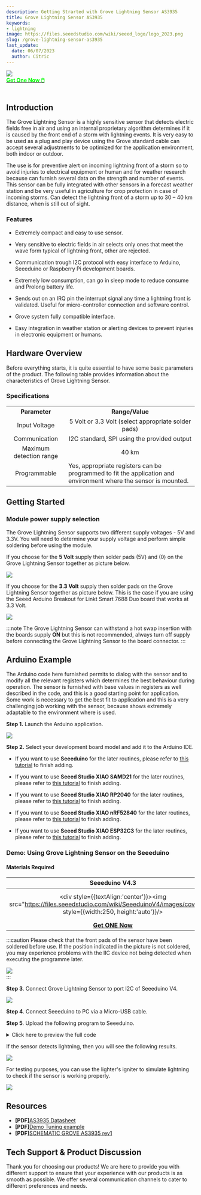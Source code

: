 ```yaml
---
description: Getting Strarted with Grove Lightning Sensor AS3935
title: Grove Lightning Sensor AS3935
keywords:
- lightning
image: https://files.seeedstudio.com/wiki/seeed_logo/logo_2023.png
slug: /grove-lightning-sensor-as3935
last_update:
  date: 06/07/2023
  author: Citric
---
```


<div style={{textAlign:'center'}}><img src="https://files.seeedstudio.com/wiki/Grove-lightning-sensor/6.jpg" style={{width:400, height:'auto'}}/></div>

<div class="get_one_now_container" style={{textAlign: 'center'}}>
    <a class="get_one_now_item" href="https://www.seeedstudio.com/Grove-Lightning-Sensor-AS3935-p-5603.html" target="_blank">
            <strong><span><font color={'FFFFFF'} size={"4"}> Get One Now 🖱️</font></span></strong>
    </a>
</div>

<br />

## Introduction

The Grove Lightning Sensor is a highly sensitive sensor that detects electric fields free in air and using an internal proprietary algorithm determines if it is caused by the front end of a storm with lightning events. It is very easy to be used as a plug and play device using the Grove standard cable can accept several adjustments to be optimized for the application environment, both indoor or outdoor.

The use is for preventive alert on incoming lightning front of a storm so to avoid injuries to electrical equipment or human and for weather research because can furnish several data on the strength and number of events. This sensor can be fully integrated with other sensors in a forecast weather station and be very useful in agriculture for crop protection in case of  incoming storms. Can detect the lightning front of a storm up to 30 – 40 km distance, when is still out of sight.

### Features

- Extremely compact and easy to use sensor.

- Very sensitive to electric fields in air selects only ones that meet the wave form typical of lightning front, other are rejected.

- Communication trough I2C protocol with easy interface to Arduino, Seeeduino or Raspberry Pi development boards.

- Extremely low consumption, can go in sleep mode to reduce consume and Prolong battery life.

- Sends out on an IRQ pin the interrupt signal any time a lightning front is validated. Useful for micro-controller connection and software control.

- Grove system fully compatible interface.

- Easy integration in weather station or alerting devices to prevent injuries in electronic equipment or humans.

## Hardware Overview

Before everything starts, it is quite essential to have some basic parameters of the product. The following table provides information about the characteristics of Grove Lightning Sensor.

### Specifications

<table align="center">
 <tr>
     <th align="center">Parameter</th>
     <th align="center">Range/Value</th>
 </tr>
 <tr>
     <td align="center">Input Voltage</td>
     <td align="center">5 Volt or 3.3 Volt (select appropriate solder
 pads)</td>
 </tr>
 <tr>
     <td align="center">Communication</td>
     <td align="center">I2C standard, SPI using the provided output</td>
 </tr>
 <tr>
     <td align="center">Maximum detection range</td>
     <td align="center">40 km</td>
 </tr>
 <tr>
     <td align="center">Programmable</td>
     <td align="left">Yes, appropriate registers can be programmed to fit the application and environment where the sensor is mounted.</td>
 </tr>
</table>

## Getting Started

### Module power supply selection

The Grove Lightning Sensor supports two different supply voltages - 5V and 3.3V. You will need to determine your supply voltage and perform simple soldering before using the module.

If you choose for the **5 Volt** supply then solder pads (5V) and (0) on the Grove Lightning Sensor together as picture below.

<div style={{textAlign:'center'}}><img src="https://files.seeedstudio.com/wiki/Grove-lightning-sensor/1.png" style={{width:500, height:'auto'}}/></div>

If you choose for the **3.3 Volt** supply then solder pads on the Grove Lightning Sensor together as picture below. This is the case if you are using the Seeed Arduino Breakout for Linkt Smart 7688 Duo board that works at 3.3 Volt.

<div style={{textAlign:'center'}}><img src="https://files.seeedstudio.com/wiki/Grove-lightning-sensor/2.png" style={{width:500, height:'auto'}}/></div>

:::note
The Grove Lightning Sensor can withstand a hot swap insertion with the boards supply **ON** but this is not recommended, always turn off supply before connecting the Grove Lightning Sensor to the board connector.
:::

## Arduino Example

The Arduino code here furnished permits to dialog with the sensor and to modify all the relevant registers which determines the best behaviour during operation. The sensor is furnished with  base values in registers as well described in the code, and this is a good starting point for application. Some work is necessary to get the best fit to application and this is a very challenging job working with the sensor, because shows extremely adaptable to the environment where is used.

**Step 1.** Launch the Arduino application.

<div style={{textAlign:'center'}}><img src="https://files.seeedstudio.com/wiki/seeed_logo/arduino.jpg" style={{width:800, height:'auto'}}/></div>

**Step 2.** Select your development board model and add it to the Arduino IDE.

- If you want to use **Seeeduino** for the later routines, please refer to [this tutorial](https://wiki.seeedstudio.com/Seeed_Arduino_Boards/) to finish adding.

- If you want to use **Seeed Studio XIAO SAMD21** for the later routines, please refer to [this tutorial](https://wiki.seeedstudio.com/Seeeduino-XIAO/#software) to finish adding.

- If you want to use **Seeed Studio XIAO RP2040** for the later routines, please refer to [this tutorial](https://wiki.seeedstudio.com/XIAO-RP2040-with-Arduino/#software-setup) to finish adding.

- If you want to use **Seeed Studio XIAO nRF52840** for the later routines, please refer to [this tutorial](https://wiki.seeedstudio.com/XIAO_BLE/#software-setup) to finish adding.

- If you want to use **Seeed Studio XIAO ESP32C3** for the later routines, please refer to [this tutorial](https://wiki.seeedstudio.com/XIAO_ESP32C3_Getting_Started/#software-setup) to finish adding.

### Demo: Using Grove Lightning Sensor on the Seeeduino

#### Materials Required

| Seeeduino V4.3 |  Grove - Lightning Sensor AS3935 |
|:--------------:|:--------------:|
| <div style={{textAlign:'center'}}><img src="https://files.seeedstudio.com/wiki/SeeeduinoV4/images/cover.JPG" style={{width:250, height:'auto'}}/></div> | <div style={{textAlign:'center'}}><img src="https://files.seeedstudio.com/wiki/Grove-lightning-sensor/6.jpg" style={{width:250, height:'auto'}}/></div> |
|[**Get ONE Now**](https://www.seeedstudio.com/Seeeduino-V4-2-p-2517.html)|[**Get ONE Now**](https://www.seeedstudio.com/Grove-Lightning-Sensor-AS3935-p-5603.html)|

:::caution
Please check that the front pads of the sensor have been soldered before use. If the position indicated in the picture is not soldered, you may experience problems with the IIC device not being detected when executing the programme later.

<div style={{textAlign:'center'}}><img src="https://files.seeedstudio.com/wiki/Grove-lightning-sensor/7.jpg" style={{width:400, height:'auto'}}/></div>
:::

**Step 3**. Connect Grove Lightning Sensor to port I2C of Seeeduino V4.

<div style={{textAlign:'center'}}><img src="https://files.seeedstudio.com/wiki/Grove-lightning-sensor/3.jpg" style={{width:700, height:'auto'}}/></div>

**Step 4**. Connect Seeeduino to PC via a Micro-USB cable.

**Step 5**. Upload the following program to Seeeduino.

<details>

<summary>Click here to preview the full code</summary>

```cpp
//*********************************************************************************
//***************  Designed for Seeed Grove sensor developments *******************
//***************  GROVE   FRANKLYN LIGHTNING SENSOR AS3935     *******************
//***************  front of lightning fall detection sensor     ******************* 
//***************                                               *******************
//*************** first release: 1.0 - 10/15/2022               ******************* 
//*************** Author: Davide Cogliati                       *******************
//*********************************************************************************
//
//Abstract on the work:
//------------------------------------------------------------------------------------------------------
//This GROVE Sensor board integrates the AS3935 a programmable fully integrated Lightning
//Sensor IC that detects the  approach of lightning activity in the vicinity and provides an
//estimation of distance to the head of the storm. In the AS3935 there is an embedded lightning
//algorithm that checks the incoming signal form during time and rejects the potential man-made 
//disturbers as false alarms.
//The AS3935 can also provide information on the noise level and inform the external microcontroller  
//in case of high  noise conditions, with the noise floor generator and noise floor  evaluation blocks. 
//These latter functions are  programmable via the internal registers to optimize the working on 
//field of the sensor itself (INDOOR, OUTDOOR).
//The AS3935 can be programmed via I²C or a 4-wire standard SPI. Also along with I²C it is possible to 
//choose among three different addresses (0X01, 0X02, 0X03). Two  clocks are internally generated by two different 
//RC-Oscillators: TRCO and SRCO and an automatic calibration  procedure can be run on command to increase the 
//precision of those oscillators any time the sensor is turned ON. 
//The board can be supplied by 5 Volt or by an internal  3.3 Volt voltage   regulator by choosing the correct settings 
//by jumper on the board.
//The board results very sensitive to electromagnetic fields so accidental peaks or false lightnings can be 
//revealed, of course the setup of the internal registers can optimize the false triggering events. 
//If a microprocessor is connected to the board via the  I²C bus and the IRQ pin provided on the board the 
//lightning alarms can be managed in the best way achieving also a filtering on the events writing an 
//appropriate algorithm.
//This board was tested connecting an oscilloscope on the IRQ pin output and running the SERIAL PLOTTER & SERIAL 
//MONITOR of  ARDUINO GUI then simulating disturbing actions or simulating lightning so to make the device 
//trigger as appropriate.
//Analisis of the experimental result show an extreme sensitivity to events and capability of the internal 
//firmware of the AS3935 to capture disturbance or simulated lightnings. Of course during test, modification 
//of the  internal registers was done in order to watch how the response changed.
//
//-----------------------------------------------------------------------------------------------------
//Sketch philosophy:                     ---------------------------------------------------------------
//-----------------------------------------------------------------------------------------------------
//This sketch has been designed to give an easy way to get working with the AS3935
//Grove sensor with all in a sketch. This sketch is an example on how to work out
//the sensor functionality in direct way, optimizing the register contents to influence
//the final behaviour of the sensor. Working with this sketch let you manage also in
//way the data ouput that can be in plain text form using the SERIAL MONITOR or in a
//graphical way using the SERIAL PLOTTER in the ARDUINO GUI.
//Only 1 library is needed, the "#include <Wire.h>  //FOR I2C MODE COMUNICATION BUS" in order
//to make all very simple, all other Software features are written by hand.
//
//This sketch provides testing of sensor internal registers and an I2C Device Address identification
//routine to test  the board  soldering   A0, A1 taps in order to change device address.
//This sketch doesn't manage the SPI functionality communication port but the the I2C port
//which is the GROVE standard. To work with the SPI port some jumper and soldering taps are
//provided on the board (SI tap) and a 4 way connector pads for SPI connection are
//placed on one side of the board.
//
//This board can work at 5.0 Volt or 3.3 Volt supply   to optimize the interfacing to the
//microcontroller supply voltage. To choose one or the other supply a system of easy
//jumper selection is provided on the board, the Standard supply is 5.0 Volt.
//If the SPI communication port will be used the communication instructions of these sketch
//should be modified so to use SPI instead of I2C and the ARDUINO 
//free "#include <SPI.h>  //FOR SPI MODE COMUNICATION BUS" is to be put instead of the 
//"#include <Wire.h>".
//This sketch is to get quickly using the sensor AS3935 without boring on many features
//to understand, but of course all necessary modification can be made to adapt it to final
//use in application.
//----------------------------------------------------------------------------------------------------
//
//********************************************************************************
//********************************************************************************
//********************************************************************************

#include <Wire.h>  //FOR I2C MODE COMUNICATION BUS


//------------------------------------------------------------------------------------------------
//bit0= 0  0= power ON ------> SET THIS MANUALLY to  POWER OFF STATE the SENSOR !!!
//         1= power OFF
//bit 1..5= AFE (gain) = 10010 (default value)
//Indoor  10010 suggested
//Outdoor 01110 suggested
//-----------------------------------------------------------------------------------------------
#define INDOOR            0b00100100 //power ON bit0= 0
#define OUTDOOR           0b00011100 //power ON bit0= 0
//-----------------------------------------------------------------------------------------------
#define DIRECT_COMMAND    0x96 //write this value in the following registers to operate a command
//---------------------------------
//  Action                 REGISTER
//---------------------------------
//  PRESET_DEFAULT          0x3C
//  CALIB_RCO               0x3D
//---------------------------------
//--------------------------------------------------
//global variables
//--------------------------------------------------
 char REG0X02reset_startup ;         //this is used during resetting STATISTICAL in working operation
 char REG0X02reset_startup_up ;      //this is used to start up the sensor
 char REG0X02reset_startup_down ;    //this is used to start down the sensor

//-----------------------------------------------------------------------------
//VERY IMPORTANT TO SEE RESULTS OUTPUT WITH ARDUINO SERIAL          -----------
//-----------------------------------------------------------------------------
//SET THE DISPLAY MODE WITH ARDUINO:
//select directly in ARDUINO GUI for "SERIAL MONITOR" or "SERIAL PLOTTING"
//----------------------------------------------------------------------------
//+) serial monitor   = data flow in legible format and variables readout
//+) serial plotting  = show  plotting of lightning events and other variables
//--------------------------------------------------------------------------------------------------------
char LITERAL_mode =1;  //0= no print data in SERIAL MONITOR,    1= yes print data on SERIAL MONITOR
char GRAPH_mode =0;    //0= no graphical data in SERIAL PLOTTER,  1= yes graphical data   SERIAL PLOTTER
//--------------------------------------------------------------------------------------------------------
  


//--------------------------------------------------------------------------------
//I2C ADDRESS SCANNER - FINDER          |
//---------------------------------------
//checks the presence of a valid AS3935 sensor online (this part can be omitted 
//in final application but use it during setting up for first time the I2C address
//----------------------------------------------------------------------------------
void setup()
{
  Serial.begin(9600); 
  
  if (LITERAL_mode ==1)
      {
      Serial.println("AS3935 LIGHTNING SENSOR| i2C SCANNER");
      Serial.println("Starting....");
      Serial.println("------------------------------------");
      delay(1000);
      }
  Wire.begin();
  Wire.setClock(100000); // set I2C  speed 

}

//------------------------------------------------------------------------------------
//------------------------------------------------------------------------------------
void loop()
{
  int c;
  int indevice;   //device number I2C address, in final application you can assign 
                  //directly the address (for example: indevice = 3;)
 
  //---------------------------------------------------
  // read/write functions for I2C mode:
  //---------------------------------------------------
  //**************************************************************************
  //**************************************************************************
  int done =1;       //flag to start self test on I2C sensor address
    indevice = 0;    //reset address value
    while (done)
    {

     
    indevice = indevice +1 ; 
    if (indevice > 7)
        indevice=0;
       
    Wire.requestFrom(indevice, 1);    // Request 1 bytes from slave device 
    
    if (LITERAL_mode ==1)
      {
       Serial.print("scanning device = 0x0");         // Print the character
       Serial.print(indevice);       
       Serial.println(" ");
      }
    delay(250);
  
    //-----------------------------------------------------------
    // SCANNED & FOUNF VALID  ADDRESS SHOWING REGISTER CONTENT
    //-----------------------------------------------------------
    //-----------------------------------------------------------
    while(Wire.available()) 
    {
        c = Wire.read();    // Receive a byte as character
        if (LITERAL_mode ==1)
         {
           Serial.println();               
           Serial.print("data=.......... valid address .................. ");  // Print the character RECEIVED
           Serial.println();             
           Serial.print("found ADDR: 0X0");
           Serial.print(indevice);
           Serial.print(" -->  answer: ");
           Serial.print("[ ");
           Serial.print((int)c);         // Print the character
           Serial.print(" ]");           
         }  
        //-------------------------------------------------------------------------------------------------
        //registers FOR SETTING I2C ADDRESS: A0 & A1 using the soldering TAPS on the GROVE SENSOR A0, A1
        //-------------------------------------------------------------------------------------------------
        //A0        A1         ADR  0X0 
        //****************************************************
        //SOLDER   SOLDER    < NOT ALLOWED !!!!>         *****
        //SOLDER   NO        0X01    ;SOLDER TAP A0      *****
        //NO       SOLDER    0X02    ;SOLDER TAP A1      *****
        //NO       NO        0X03    ;NO SOLDERED TAPS   *****
        //----------------------------------------------------
        //--------------------------------------------------------------------------------------------
        //LIST OF THE  SETUP AND RESULT REGISTERS OF THE AS3935       --------------------------------
        //--------------------------------------------------------------------------------------------
        //AS3935_REGISTER_NAMES     |  write=W / read=R  |   reserved bits = x, modifiable bits= a
        //--------------------------------------------------------------------------------------------
        // AFE_GAIN          = 0x00     W/R                 > XXaa aaaa                            
        // THRESHOLD,        = 0X01     W/R                 > aaaa aaaa
        // LIGHTNING_REG     = 0X02     W/R                 > Xaaa aaaa
        // INT_MASK_ANT      = 0X03     W/R                 > aaaa Xaaa
        // ENERGY_LIGHT_LSB  = 0X04     R                   > -
        // ENERGY_LIGHT_MSB  = 0X05     R                   > -
        // ENERGY_LIGHT_MMSB = 0X06     R                   > -
        // DISTANCE          = 0X07     R                   > -
        // DISP /TUNING CAP  = 0X08     W/R                 > aaaa aaaa
        // CALIB_TRCO        = 0x3A     R                   > -
        // CALIB_SRCO        = 0x3B     R                   > -
        // PRESET            = 0x3C     W/R                 > aaaa aaaa  <--YOU CAN SEND DIRECT COMMAND IN THIS REGISTER (set all to default)!!!
        // CALIB_RCO         = 0x3D     W/R                 > aaaa aaaa  <--YOU CAN SEND DIRECT COMMAND IN THIS REGISTER (self calibration) !!!
        //--------------------------------------------------------------------------------------------
        //
        //--------------------------------------------------------------------------------------------
        //TUNE UP THE SENSOR &  write  data to  selected register  !                 ----------------
        //--------------------------------------------------------------------------------------------
        //for more .... PLEASE REFERE TO DATASHEET AS3935 !!!                        -----------------
        //--------------------------------------------------------------------------------------------
        //REGISTER 0X00: bits [0] and bits [1..5]
        //----------------------------------------
          if (LITERAL_mode ==1)
          {  
            Serial.println();
            Serial.print("writing to REGISTER 0x00 ");
          }  
        Wire.beginTransmission(indevice);
        Wire.write(0x00);
        //------------------------------
        //bit0= 0  power ON ------> SET THIS MANUALLY IF WANT TO PUT IN POWER OFF STATE THE SENSOR !!!
        //bit 1..5= AFE (gain) = 10010 (default value)
        //Indoor  10010 suggested
        //Outdoor 01110 suggested
        //------------------------------
        //BYTE = 00 10010 0 (0x24 hex)
        //------------------------------
        //INDOOR  = if indoor ...
        //OUTDOOR = if outdoor...
        Wire.write(INDOOR);
        Wire.endTransmission(true);
        if (LITERAL_mode ==1)
           {   
             Serial.println();
             Serial.print("Done ! ");
             Serial.println();
           }  
        delay(200);
        //------------------------------------------
        //REGISTER 0X01: bits [0..3] and bits[4..6]
        //------------------------------------------
        if (LITERAL_mode ==1)
         { 
          Serial.println();
          Serial.print("writing to REGISTER 0x01 ");
         }  
        Wire.beginTransmission(indevice);
        Wire.write(0x01);
        //-------------------------------------------------
        //bit0..3 watchdog threshold = 0010 (default value)
        //bit4..6 noise floor level  = 010  (default value)
        //---------------------------------------------------------------------------------------------------------------------------------------------
        // Continuous Input Noise Level |[μVrms]              Continuous Input Noise Level                     REG0x01[6]  REG0x01[5]    REG0x01[4]
        //    [μVrms] (oudoor)                                        [μVrms] (Indoor)  
        //---------------------------------------------------------------------------------------------------------------------------------------------
        //      390                                                          28                                   0         0           0
        //      630                                                          45                                   0         0           1
        //      860                                                          62                                   0         1           0
        //      1100                                                         78                                   0         1           1
        //      1140                                                         95                                   1         0           0
        //      1570                                                         112                                  1         0           1
        //      1800                                                         130                                  1         1           0
        //      2000                                                         146                                  1         1           1
        //---------------------------------------------------------------------------------------------------------------------------------------------  
        //BYTE = 0 010 0010 (0x22 hex)
        //-------------------------------------------------
        
        Wire.write(0b00100010);
        Wire.endTransmission(true);
        if (LITERAL_mode ==1)
        {  
          Serial.println();
          Serial.print("Done ! ");
          Serial.println();
        } 
        delay(200);
        //-------------------------------------
        //REGISTER 0X02:
        //-------------------------------------
        if (LITERAL_mode ==1)
        {  
         Serial.println();
         Serial.print("writing to REGISTER 0x02 ");
        }  
        Wire.beginTransmission(indevice);
        Wire.write(0x02);
        //-------------------------------------------------
        //bit0..3 spike rejection = 0010 (default value)    ------> greater values gives more rejection
        //                                                  ------> against disturbance but decreases sensitivity
        //bit4..5 number of lightnings = 00 (default value) ------> you can modify these 2 bits as required
        //bit6   clear statistics = 1 (default value)       ------> clear internal collected data
        //BYTE = 0 100 0010 (0x42 hex)
        //-------------------------------------------------
        REG0X02reset_startup_up =   0b01000010;   //this is used during resetting STATISTICAL in working operation
        REG0X02reset_startup_down = 0b00000010;   //this is used during resetting STATISTICAL in working operation
        REG0X02reset_startup   = 0b01000010;      //this is used at start  the sensor
        Wire.write( REG0X02reset_startup);
        Wire.endTransmission(true);
        if (LITERAL_mode ==1)
        {   
          Serial.println();
          Serial.print("Done ! ");
          Serial.println();
        }  
        delay(200);
        //-------------------------------------
        //REGISTER 0X03:
        //-------------------------------------
          if (LITERAL_mode ==1)
      {     
        Serial.println();
        Serial.print("writing to REGISTER 0x03");
       }  
        Wire.beginTransmission(indevice);
        Wire.write(0x03);
        //-------------------------------------------------
        //bit5    mask disturber  = 0 (default value -> NO MASKING)
        //bit6..7 frequency division ratio for  tuning  = 00 (default value)
        //all other bits  are reserved or read only !!!
        //BYTE = 0 000 0000 (0x00 hex)
        //-------------------------------------------------
        Wire.write(0b00000000);
        Wire.endTransmission(true);
        if (LITERAL_mode ==1)
         {    
          Serial.println();
          Serial.print("Done ! ");
          Serial.println();
         }  
        delay(200);
        //-----------------------------------------------------
        //REGISTER 0X08:
        //-----------------------------------------------------
        if (LITERAL_mode ==1)
        {   
          Serial.println();
          Serial.print("writing to REGISTER 0x08 ");
        }  
        Wire.beginTransmission(indevice);
        Wire.write(0x08);
        //-------------------------------------------------
        //bit0..3 Internal Tuning Capacitors (from 0 to 120pF in steps of 8pF) = 000 (default value) ---> to get best match to 500 kHz resonance frequency
        //------------------------------------
        // Here you give the value of the capacitor you want turned on. It accepts up to 120pF in steps of 8pF: 8, 16, 24, 32 etc.The change in frequency is
        // somewhat modest. At the maximum value you can lower the frequency up to 22kHz. As a starting point, the products designed in house ship around 496kHz
        //(though of course every board is different) putting you within one percenT of a perfect resonance; the datasheet specifies being within 3.5 percent as
        // optimal. 
        //
        //
        //bit5    Display TRCO on IRQ pin  = 0 (default value) ---------> put it to "1" to enable frequency square wave OUT on INT pin of the board !
        //bit6    Display SRCO on IRQ pin  = 0 (default value) ---------> put it to "1" to enable frequency square wave OUT on INT pin of the board !
        //bit7    Display LCO on IRQ pin   = 0 (default value) ---------> put it to "1" to enable antenna resonance frequency square wave OUT on INT pin of the board !
        //-------------------------------------
        //TRCO - Timer RCO Oscillators 1.1MHz
        //SRCO - System RCO at 32.768kHz
        //LCO - Frequency of the Antenna
        //-------------------------------------
        //BYTE = 0 000 0000 (0x00 hex)
        //-----------------------------------------------------------------------------------------------------------------------------------
        //STEPS TO DEBUG HARDWARE THE RESONANCE FREQUENCY OF THE BOARD:
        //--------------------------------------------------------------
        //1) Observing LCO 500 Khz center resonance frequency requires to connect an oscilloscope probe to the IRQ pin of the Seed Grove AS3935
        //2) Then place bit 7= 1 and bit 5=0, bit 6=0;
        //3) Then start application after programming with this Sketch.
        //4) Finally the frequency measured must be multiplied by the internal DIVISION FACTOR as shown below:
        //-----------------------------------------------------------------------------------------------------------------------------------
        // Division Ratio REG0x03[7] REG0x03[6]
        //  16          0               0
        //  32          0               1
        //  64          1               0
        //  128         1               1
        //-------------------------------------------------------------------------------------------------------------------------------
        //In this case DIV RATIO= 16, so if the measure is 31.9 kHz this is finally 510.4 kHz 31.9 x 16), and is a 2.0 % variation 
        //and is OK because  the data sheet suggests to stay < 3.5 % to achieve best results with the board.
        //--------------------------------------------------------------------------------------------------------------------------------
        Wire.write(0b00000000);  //to achieve LCO on IRQ pin program (0b10000000)
        Wire.endTransmission(true);
        if (LITERAL_mode ==1)
         { 
           Serial.println();
           Serial.print("Done ! ");
           Serial.println();
         } 
        delay(200);
        //***************************************************************************
        //------------------------------------------------
        //OPTIONAL direct command issue to the AS3935
        //------------------------------------------------
        //-----------------------------------------------------------------------------------------------
        //  DIRECT_COMMAND    0x96 //write this value in the following registers to operate a command
        //---------------------------------
        //  Action                 REGISTER
        //---------------------------------
        //  PRESET_DEFAULT          0x3C
        //  CALIB_RCO               0x3D
        //---------------------------------
             if (false)     //------> write "true" to activate direct command
            { 
             Wire.beginTransmission(indevice);
             Wire.write(0x3C);
             Wire.write(0x96);
             Wire.endTransmission(true);
             if (LITERAL_mode ==1)
              {    
                Serial.println();
                Serial.print("Done PRESET DEFAULT ! ");
                Serial.println();
               }  
             delay(1500);
            }
            //---------------------------------
            if (false)     //------> write "true" to activate direct command
            { 
             Wire.beginTransmission(indevice);
             Wire.write(0x3D);
             Wire.write(0x96);
             Wire.endTransmission(true);
             if (LITERAL_mode ==1)
              {    
                Serial.println();
                Serial.print("Done CALIBRATION RCO ! ");
                Serial.println();
               }  
             delay(1500);
             }
        //***************************************************************************
        //-------------------------------------------------------------------------
        //SCAN INTERNAL SETTING REGISTERS AND SHOW SETUP SAVED IN I2C   !!!
        //-------------------------------------------------------------------------
        int NOISEFLOOR;
        int SPIKEREJECTION; 
        int WATCHDOGTHRESHOLD; 
        
        if (LITERAL_mode ==1)
         {   
           Serial.print("DEVICE REGISTERS [0X00] to [0x08]  and [0x3A, 0X3B] ");
         }     
        //indevice = 3;
        for (int i=0; i<9; i++)
          { 
            Wire.beginTransmission(indevice);
            Wire.write(i); //address to be read  
            Wire.endTransmission(false);   //do not release the line!
            if (LITERAL_mode ==1)
              {   
               //Serial.print("DEVICE REGISTERS [0X00] to [0x08]  and [0x3A, 0X3B] "); 
               Serial.println();             
               Serial.print("REGISTER address = 0x0");   
               Serial.print(i);               // Print the character
            } 
            delay(200);
            Wire.requestFrom(indevice,1); // request bytes from register XY
             //-----------------------------------------------------------------------

            c=0;
            while(Wire.available())
              {
                 c = Wire.read();    // Receive a byte as character
               if (i== 1)
                {
                 NOISEFLOOR= c;
                 NOISEFLOOR = NOISEFLOOR & (0b01110000);
                 NOISEFLOOR = NOISEFLOOR / 16; ; //shift  to right 4 bits.
                }
               if (i== 1)         
                {
                 SPIKEREJECTION= c;
                 SPIKEREJECTION = SPIKEREJECTION & (0b00001111);
                }
                if (i== 2)
                {
                  WATCHDOGTHRESHOLD= c;
                  WATCHDOGTHRESHOLD =  WATCHDOGTHRESHOLD & (0b00001111);
                }

               if (LITERAL_mode ==1)
               {        
                Serial.print(" *** REGISTER data= [ ");         // Print the character
                Serial.print((unsigned int)c);
                Serial.print(" ]");
               }   
             }
             delay(200);
          }
            //------------------------------------------------
            //OUTPUT OF MAIN SETUP
            //------------------------------------------------
            if (LITERAL_mode ==1)
              {  
               Serial.println();
               Serial.println("*************************************************************************");
               Serial.println("* THESE REGISTER INFLUENCE SYSTEM DETECTION FIGURE, MODIFY AS NECESSARY *");
               Serial.println("*************************************************************************");
               Serial.println();
               Serial.print("Noise floor set: ");
               Serial.println(NOISEFLOOR,DEC);
               Serial.print("Spike rejection is: ");
               Serial.println(SPIKEREJECTION,DEC);
               Serial.print("WATCHDOG setpoint is: ");
               Serial.println(WATCHDOGTHRESHOLD,DEC);
               }

         
            //----------------------------------
            //----------------------------------
            //---------------------------------------------------------------------------------
            //special registers SETUP   -------------------------------------------------------
            //---------------------------------------------------------------------------------
            // TRCO              = 0x3A  calibration state of TRCO
            // bit7 =  TRCO_CALIB_DONE  Calibration of TRCO done (1=successful)
            // bit6 =  TRCO_CALIB_NOK   Calibration of TRCO unsuccessful (1=not successful)
            //---------------------------------------------------------------------------------  
            // SRCO              = 0X3B calibration state of SRCO
            // bit7 =  SRCO_CALIB_DONE  Calibration of TRCO done (1=successful)
            // bit6 =  SRCO_CALIB_NOK   Calibration of TRCO unsuccessful (1=not successful)
            //---------------------------------------------------------------------------------
            if (LITERAL_mode ==1)
             { 
              Serial.println("*****************************************************");
              Serial.println("State of calibration of the sensor:");
              Serial.println("*****************************************************");
              }
            Wire.beginTransmission(indevice);
            Wire.write(0x3A); //address to be read 
            Wire.endTransmission(false);   //do not release the line!
             if (LITERAL_mode ==1)
              { 
                Serial.println();        // carriage return after the last label
                Serial.print("REGISTER address = 0x3A");         // Print the character
              }
            Wire.requestFrom(indevice,1); // request bytes from register XY
            //-------------------------------------------------------------------------
            c=0;
            while(Wire.available())
            {
               c = Wire.read();    // Receive a byte as character
                if (LITERAL_mode ==1)
               {
                 Serial.print(" *** REGISTER data= [ ");         // Print the character
                 Serial.print(c, BIN);         // Print the character 
                 Serial.print(" ]");
                 Serial.println();
                 c= c & 0b10000000;
                   if(c > 0)
                   Serial.print("< TRCO calibration DONE >");         // Print the character
                   if(c == 0)
                   Serial.print("< TRCO calibration NOT DONE >");         // Print the character
              }
             }
            delay(200);
            //-----------------------------------------------------------
            Wire.beginTransmission(indevice);
            Wire.write(0x3B); //address to be read 
            Wire.endTransmission(false);   //do not release the line!

            if (LITERAL_mode ==1)
             { 
               Serial.println();        // carriage return after the last label
               Serial.print("REGISTER address = 0x3B");         // Print the character
              }
            Wire.requestFrom(indevice,1); // request bytes from register XY
            c=0;
            while(Wire.available())
             {
               c = Wire.read();    // Receive a byte as character
                 if (LITERAL_mode ==1)
                  { 
                    Serial.print(" *** REGISTER data= [ ");         // Print the character
                    Serial.print(c,BIN);         // Print the character 
                    Serial.print(" ]");
                    Serial.println();
                     c= c & 0b10000000;
                       if(c > 0)
                       Serial.print("< SRCO calibration DONE >");             // Print the character
                       if(c == 0)
                       Serial.print("< SRCO calibration NOT DONE >");         // Print the character
                    Serial.println();
                    Serial.println("*****************************************************");
                   }
            done =0;     //---------> DONE THE CALIBRATION AND INTERNAL REGISTERS SETUP EXIT "while loop"
            }
            delay(200);
        }
        delay(1000); 
     }
             //--------------------------------------------------------------------------
             //WAITING CYCLE - ENDLESS - LOOKING FOR LIGHTNINGS
             //variables from AS3935 during operative cycle
             //--------------------------------------------------------------------------
             int INT_struck ; //event interrupt register
             int N_lightning; //number of lightnings detected
             int Av_distance; //average distance extimation
             int NOISE; //interrupt for high noise level
             int Disturber; //interrupt for disturber detected
             int L_struck; //interrupt for lightning detected
             int Distance; //estimated hit distance
             int Energy_LSB; //energy single event LOW BYTE
             int Energy_MSB; //energy single event HIGH BYTE
             int Energy_MMSB; //energy single event AV.Energy content
             //-------------------------------------------------
             //-------------------------------------------------
             //GRAPH SCALING MIN-MAX: MODIFY AS YOU LIKE!!!
             //-------------------------------------------------
             int  MAX_scale =30;        //setting max Y of plotting
             int  min_scale =0;         //setting min Y of plotting
             //-------------------------------------------------
             //PRINT OUT METHOD:
             //---------------------------------------------------------------------------
             //  LITERAL_mode =0;    //0= no printing data on SERIAL MONITOR
             //  GRAPH_mode   =1;    //1= yes print graphical data in SERIAL PLOTTER
             //---------------------------------------------------------------------------
             //*****************************************
             //SET UP THE PLOTTER X-Y READINGS (X= time)
             //*****************************************
            Serial.print("MAX"); //max line marker
            Serial.print(" ");
            Serial.print("min");//min line marker 
            Serial.print(" ");
            //*****************************************
            //SETUP LABELS NAME
            //*****************************************
            Serial.print("NOISE");
            Serial.print(" ");
            Serial.print("Disturber");
            Serial.print(" ");
            Serial.print("Distance");
            Serial.print(" ");
            Serial.print("Energy_MSB/20");  //SCALED FACTOR /20
            Serial.print(" ");
            Serial.print("Energy_MMSB");
            //Serial.print(" ");
            Serial.println();
            //**************************************************
            //**************************************************
            // STARTING ENDLESS OBSERVATION CYCLE FOR EVENTS
            //**************************************************
            //**************************************************
             while (1)
             {
               if (LITERAL_mode ==1)
              { 
               Serial.println();
               Serial.print(" *** WAITING FOR LIGHTNING - WATCHING ");         // Print the character
               Serial.println();
              } 
               //------------------------------------------------------------------------
               //register OF INTEREST reading !
               //------------------------------------------------------------------------               
           // indevice = 3;

               //------------------------------------------------------------------
               //CHECK FOR INCOMING INT MESSAGE ON REG 0X03 bit= INT_L ---> "1000"
               //------------------------------------------------------------------
            Wire.beginTransmission(indevice);
            Wire.write(0x03); //address to be read
            Wire.endTransmission(false);   //do not release the line!
            Wire.requestFrom(indevice,1); // request bytes from register XY
            c=0;
            while(Wire.available())
            {
              //------------------------
              //CLEAN the variables
              //------------------------
              NOISE =0 ;
              Disturber =0;
              L_struck =0 ;
              Distance =0 ;
              Energy_LSB =0 ;
              Energy_MSB =0 ;
              Energy_MMSB =0 ;
              //------------------------
              c = Wire.read();    // Receive a byte as character
              INT_struck = c;
              NOISE  =INT_struck & (0b00000001);
              Disturber  =INT_struck & (0b00000100);
              L_struck  =(INT_struck & (0b00001000))/8;  //this is a flag bit so can be 0 or 1.
             }
           //------------------------------------------------------------------------------------------------
           //DEBUG ALL !!!
           //------------------------------------------------------------------------------------------------
           // L_struck =1; --->   this show all messages, testing purpose-DEBUG of AS3935 system remove "//"
           //
           //-------------------------------------------------------------------------------------------------
          if ((GRAPH_mode == 1) & (L_struck ==0))
            {
            //------------------------------------------------
            //GRAPH- PLOTTER  FORM OF EVENT READINGS
            //------------------------------------------------
          
            Serial.print(MAX_scale);
            Serial.print(" ");
            
            Serial.print(min_scale);
            Serial.print(" ");
            //Disturber=20;
            //Distance=30;
            //Energy_MMSB=40;
            //------------------------------------------------
            Serial.print(NOISE,DEC);
            Serial.print(" ");
            Serial.print(Disturber,DEC);
            Serial.print(" ");
            Serial.print(Distance,DEC);
            Serial.print(" ");
            //Serial.println(Energy_LSB,DEC);
            //Serial.print(" ");
            Energy_MSB = Energy_MSB/20;   //JUST A SCALING FACTOR TO PLOT !
            Serial.print(Energy_MSB,DEC);
            Serial.print(" ");
            Serial.print(Energy_MMSB,DEC);
            Serial.print(" ");
            Serial.println();
            } 
           //------------------------------------------------------------------------------
           if (L_struck > 0)
            {
          
           //----------------------------------------------------------------
           //distance estimation - other lightning data - energy calculation
           //----------------------------------------------------------------
           //DISTANCE:
           //---------------
            Wire.beginTransmission(indevice);
            Wire.write(0x07); //address to be read
            Wire.endTransmission(false);   //do not release the line!
            Wire.requestFrom(indevice,1); // request bytes from register XY
            c=0;
            while(Wire.available())
            {
            c = Wire.read();    // Receive a byte as character
            Distance = c;
            Distance  = Distance & (0b00111111);
            }
            //-------------------------
            //ENERGY LSB - MSB - MAIN
            //-------------------------
            Wire.beginTransmission(indevice);
            Wire.write(0x04);              //address to be read
            Wire.endTransmission(false);   //do not release the line!
            Wire.requestFrom(indevice,1);  // request bytes from register XY
            c=0;
            while(Wire.available())
            {
            c = Wire.read();    // Receive a byte as character
            Energy_LSB = c;
             }
            //-------------------------
            //ENERGY MSB 
            //-------------------------
            Wire.beginTransmission(indevice);
           // Wire.requestFrom(indevice, 1);    // Request 1 bytes from slave device 
            Wire.write(0x05); //address to be read
            Wire.endTransmission(false);   //do not release the line!
            Wire.requestFrom(indevice,1); // request bytes from register XY
            c=0;
            while(Wire.available())
            {
            c = Wire.read();    // Receive a byte as character
            Energy_MSB = c;
             }
            //-------------------------
            //ENERGY MMSB 
            //-------------------------
            Wire.beginTransmission(indevice);
            Wire.write(0x06); //address to be read
            Wire.endTransmission(false);   //do not release the line!
            Wire.requestFrom(indevice,1); // request bytes from register XY
            c=0;
            while(Wire.available())
            {
            c = Wire.read();    // Receive a byte as character
            Energy_MMSB = c;
            Energy_MMSB  = Energy_MMSB & (0b00011111);
            }
            //-------------------------------------------------------------------------
            //select type of readout FULL NUMERICAL DATA or GRAPH DATA
            //-------------------------------------------------------------------------
            if (GRAPH_mode == 1)
            {
            //------------------------------------------------
            //LEGIBILE FORM OF EVENT READINGS
            //------------------------------------------------
            Serial.print(MAX_scale);
            Serial.print(" ");
            
            Serial.print(min_scale);
            Serial.print(" ");
            //------------------------------------------------
            Serial.print(NOISE,DEC);
            Serial.print(" ");
            Serial.print(Disturber,DEC);
            Serial.print(" ");
            Serial.print(Distance,DEC);
            Serial.print(" ");
            //Serial.println(Energy_LSB,DEC);
            //Serial.print(" ");
            Energy_MSB = Energy_MSB/20;   //JUST A SCALING FACTOR TO PLOT !
            Serial.print(Energy_MSB,DEC);
            Serial.print(" ");
            Serial.print(Energy_MMSB,DEC);
            Serial.print(" ");
            Serial.println();
            } 
            if (LITERAL_mode == 1)
            {
            //------------------------------------------------
            //LEGIBILE FORM OF EVENT READINGS
            //------------------------------------------------
            Serial.println();
            Serial.println("*****************************************************");
            Serial.println();
            Serial.print("Noise LEVEL detected: ");
            Serial.println(NOISE,DEC);
            Serial.print("Disturber detected: ");
            Serial.println(Disturber,DEC);
            Serial.print("Lightining detected: ");
            Serial.println( L_struck,DEC);
            Serial.println();
            Serial.print("Estimated hit distance: ");
            Serial.println(Distance,DEC);
            Serial.print("LSB single event energy: ");
            Serial.println(Energy_LSB,DEC);
            Serial.print("MSB single event energy: ");
            Serial.println(Energy_MSB,DEC);
            Serial.print("MMSB single event energy: ");
            Serial.println(Energy_MMSB,DEC);
            } 
        //---------------------------------------------------------------------------------
        //-----------------------------------------------------------
        //CLEAN UP REGISTERS for  OLD DATA activate if required
        //for final application
        //-----------------------------------------------------------
       if (false)  //replace with "true" to activate !
        {
        //-------------------------------------
        //REGISTER 0X02:
        //-------------------------------------
         if (LITERAL_mode == 1)
           {
            Serial.println();
            Serial.print("writing to REGISTER 0x02 ");
          }
         Wire.beginTransmission(indevice);
         Wire.write(0x02);
        //-------------------------------------------------
        //bit0..3 spike rejection = 0010 (default value)  --------> greater values gives more rejection
        //                                                --------> against disturbance but decreases sensitivity
        //bit4..5 number of lightnings = 00 (default value)
        //bit6   clear statistics = 1 (default value)
        //BYTE = 0 100 0010 (0x42 hex)
        //-------------------------------------------------
        //toggle 1-0-1 to reset statistics
        //-------------------------------------------------
        Wire.write(REG0X02reset_startup_up);
        Wire.endTransmission(true);
        delay(200);
        //--------------------------
        Wire.write(REG0X02reset_startup_down);
        Wire.endTransmission(true);
        delay(200);
        //-------------------------
        Wire.write(REG0X02reset_startup_up);
        Wire.endTransmission(true);
        if (LITERAL_mode == 1)
          {
            Serial.println();
            Serial.print("Done ! ");
            Serial.println();
          } 
        }
        delay(200);
        //------------------------------
        //------------------------------
        //------------------------------
      }         
     delay(1000);  // <------------- SCANNING INTERVAL .... MODIFY AS NEEDED !!!
             
    }

  }   
//-----------------------------------------------------------------------------
//------------------ END OF SKETCH  -------------------------------------------
//-----------------------------------------------------------------------------
```

</details>

If the sensor detects lightning, then you will see the following results.

<div style={{textAlign:'center'}}><img src="https://files.seeedstudio.com/wiki/Grove-lightning-sensor/4.png" style={{width:500, height:'auto'}}/></div>

For testing purposes, you can use the lighter's igniter to simulate lightning to check if the sensor is working properly.

<div style={{textAlign:'center'}}><img src="https://files.seeedstudio.com/wiki/Grove-lightning-sensor/5.jpg" style={{width:600, height:'auto'}}/></div>

## Resources

- **[PDF]**[AS3935 Datasheet](https://files.seeedstudio.com/wiki/Grove-lightning-sensor/AS3935_Datasheet_EN_v2.pdf)
- **[PDF]**[Demo Tuning example](https://files.seeedstudio.com/wiki/Grove-lightning-sensor/Demo-Tuning_example.pdf)
- **[PDF]**[SCHEMATIC GROVE AS3935 rev1](https://files.seeedstudio.com/wiki/Grove-lightning-sensor/SCHEMATIC-GROVE-AS3935-rev1.pdf)

## Tech Support & Product Discussion

Thank you for choosing our products! We are here to provide you with different support to ensure that your experience with our products is as smooth as possible. We offer several communication channels to cater to different preferences and needs.

<div class="button_tech_support_container">
<a href="https://forum.seeedstudio.com/" class="button_forum"></a>
<a href="https://www.seeedstudio.com/contacts" class="button_email"></a>
</div>

<div class="button_tech_support_container">
<a href="https://discord.gg/eWkprNDMU7" class="button_discord"></a>
<a href="https://github.com/Seeed-Studio/wiki-documents/discussions/69" class="button_discussion"></a>
</div>
